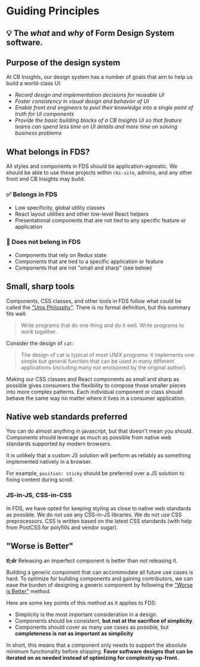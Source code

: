 # Guiding Principles
💡 The _what_ and _why_ of Form Design System software.
-----

## Purpose of the design system
At CB Insights, our design system has a number of goals that aim to help us build a
world-class UI:

- _Record design and implementation decisions for reusable UI_
- _Foster consistency in visual design and behavior of UI_
- _Enable front end engineers to pool their knowledge into a single point of truth for UI components_
- _Provide the basic building blocks of a CB Insights UI so that feature teams can spend less time on UI details and more time on solving business problems_

## What belongs in FDS?
All styles and components in FDS should be application-agnostic. We should be able to use
these projects within `cbi-site`, admins, and any other front end CB Insights may build.

### ✅ Belongs in FDS
- Low specificity, global utility classes
- React layout utilities and other low-level React helpers
- Presentational components that are not tied to any specific feature or application

### 🚫 Does not belong in FDS
- Components that rely on Redux state
- Components that are tied to a specific application or feature
- Components that are not "small and sharp" (see below)

## Small, sharp tools
Components, CSS classes, and other tools in FDS follow what could be called the ["Unix
Philosphy"](https://en.wikipedia.org/wiki/Unix_philosophy). There is no formal definition, but this summary fits well:

> Write programs that do one thing and do it well. Write programs to work together.

Consider the design of `cat`:

> The design of cat is typical of most UNIX programs: it implements one simple but general function that can be used in many different applications (including many not envisioned by the original author).

Making our CSS classes and React components as small and sharp as possible gives consumers
the flexibility to compose those smaller pieces into more complex patterns. Each
individual component or class should behave the same way no matter where it lives in a
consumer application.


## Native web standards preferred
You can do almost anything in javascript, but that doesn't mean you should. Components
should leverage as much as possible from native web standards supported by modern
browsers.

It is unlikely that a custom JS solution will perform as reliably as something implemented
natively in a browser.

For example, `position: sticky` should be preferred over a JS solution to fixing content
during scroll.

### JS-in-JS, CSS-in-CSS
In FDS, we have opted for keeping styling as close to native web standards as possible.
We do not use any CSS-in-JS libraries. We do not use CSS preprocessors. CSS is written
based on the latest CSS standards (with help from PostCSS for polyfills and vendor sugar).


## "Worse is Better"

**tl;dr** Releasing an imperfect component is better than not releasing it.

Building a generic component that can accommodate all future use cases is hard. To
optimize for building components and gaining contributors, we can ease the burden of
designing a generic component by following the ["Worse is Better"](https://en.wikipedia.org/wiki/Worse_is_better) method.

Here are some key points of this method as it applies to FDS:
- Simplicity is the most important consideration in a design.
- Components should be consistent, **but not at the sacrifice of simplicity**.
- Components should cover as many use cases as possible, but **completeness is not as important as simplicity**

In short, this means that a component only needs to support the absolute minimum functionality
before shipping. **Favor software designs that can be iterated on as needed instead of optimizing for
complexity up-front.**

